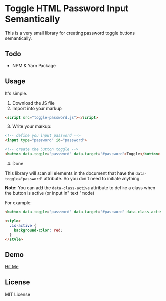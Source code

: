 # Toggle HTML Password Input Semantically
This is a very small library for creating password toggle buttons semantically.

## Todo
- NPM & Yarn Package

## Usage
It's simple.
1. Download the JS file
2. Import into your markup
```html
<script src="toggle-password.js"></script>
```
3. Write your markup:
```html
<!-- define you input password -->
<input type="password" id="password">

<!-- create the button toggle -->
<button data-toggle="password" data-target="#password">Toggle</button>
```
4. Done

This library will scan all elements in the document that have the `data-toggle="password"` attribute. So you don't need to initiate anything.

**Note:** You can add the `data-class-active` attribute to define a class when the button is active (or input in" text "mode)

For example:
```html
<button data-toggle="password" data-target="#password" data-class-active="is-active">Toggle</button>

<style>
  .is-active {
    background-color: red;
  }
</style>
```
## Demo
[Hit Me](https://codepen.io/mhdnauvalazhar/pen/XWbEQmv)

## License
MIT License
